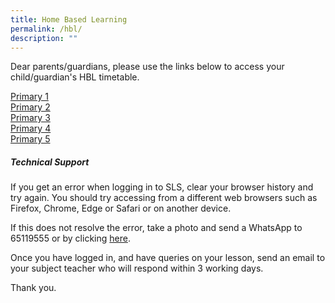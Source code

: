 ```yaml
---
title: Home Based Learning
permalink: /hbl/
description: ""
---
```

Dear parents/guardians, 
please use the links below to access your child/guardian's HBL timetable.

[Primary 1](https://docs.google.com/spreadsheets/d/e/2PACX-1vREslFuMpkx2RIvwq-8RUqxsh7bnFsS3xu_v-Z0GJtqjtyUuqeCmmTVJWoICfM_VqgaWIA2J25F2PXo/pubhtml)<br>
[Primary 2](https://docs.google.com/spreadsheets/d/e/2PACX-1vQ8PeakvYweySnUMoBupNGh6xuxjtWyTOHQ0r0ohiONDuXrq0lQM9K1GaK_hEfmsYswsUAsjvdu9mD3/pubhtml)<br>
[Primary 3](https://docs.google.com/spreadsheets/d/e/2PACX-1vRcR9_p0A-lfMqBA5hzlO90Jo7rZbUPSGfdTa1SpFIYU4uBC0tcPzdTkjWmr_QR53EFf4f-jq0OWjnQ/pubhtml)<br>
[Primary 4](https://docs.google.com/spreadsheets/d/e/2PACX-1vTaGELOHEpLMPYDj5pIZNL5q8xaHpR4xhB4pyJgqdvqpDso0-TIBUFcUoLiq45rokBL_Ab3nQ2-Xrbk/pubhtml)<br>
[Primary 5](https://docs.google.com/spreadsheets/d/e/2PACX-1vRyShYAiliBsmC8rpnkF8TL_HdhjbEVgPMGkzUv1bxbW2vhG0PZ7odsZMdWvgkEN0lHeoQnlgQmHmej/pubhtml)<br>

##### Technical Support

If you get an error when logging in to SLS, clear your browser history and try again. You should try accessing from a different web browsers such as Firefox, Chrome, Edge or Safari or on another device.

If this does not resolve the error, take a photo and send a WhatsApp to 65119555 or by clicking [here](https://wa.me/6565119555).

Once you have logged in, and have queries on your lesson, send an email to your subject teacher who will respond within 3 working days.

Thank you.